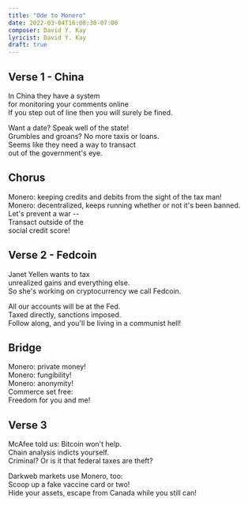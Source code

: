 ```yaml
---
title: "Ode to Monero"
date: 2022-03-04T16:08:30-07:00
composer: David Y. Kay
lyricist: David Y. Kay
draft: true
---
```


## Verse 1 - China

In China they have a system   
for monitoring your comments online  
If you step out of line then you will surely be fined.  

Want a date? Speak well of the state!  
Grumbles and groans? No more taxis or loans.  
Seems like they need a way to transact  
out of the government's eye.  

## Chorus

Monero: keeping credits and debits from the sight of the tax man!  
Monero: decentralized, keeps running whether or not it's been banned.  
Let's prevent a war --   
Transact outside of the  
social credit score!  

## Verse 2 - Fedcoin

Janet Yellen wants to tax   
unrealized gains and everything else.  
So she's working on cryptocurrency we call Fedcoin.  

All our accounts will be at the Fed.  
Taxed directly, sanctions imposed.  
Follow along, and you'll be living in a communist hell!  

## Bridge

Monero: private money!  
Monero: fungibility!  
Monero: anonymity!  
Commerce set free:  
Freedom for you and me!  

## Verse 3

McAfee told us: Bitcoin won't help.   
Chain analysis indicts yourself.  
Criminal? Or is it that federal taxes are theft?  

Darkweb markets use Monero, too:  
Scoop up a fake vaccine card or two!  
Hide your assets, escape from Canada while you still can!  

